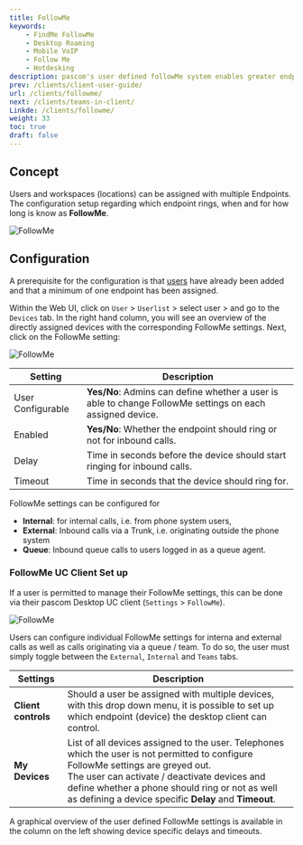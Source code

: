 ```yaml
---
title: FollowMe
keywords:
    - FindMe FollowMe
    - Desktop Roaming
    - Mobile VoIP
    - Follow Me
    - Hotdesking
description: pascom's user defined followMe system enables greater endpoint control and mobility for End Users
prev: /clients/client-user-guide/
url: /clients/followme/
next: /clients/teams-in-client/
Linkde: /clients/followme/
weight: 33
toc: true
draft: false
---
```



## Concept

Users and workspaces (locations) can be assigned with multiple Endpoints. The configuration setup regarding which endpoint rings, when and for how long is know as **FollowMe**.

![FollowMe](/followme_en.png)


## Configuration

A prerequisite for the configuration is that [users](../..//users/users-and-locations/) have already been added and that a minimum of one endpoint has been assigned. 

Within the Web UI, click on `User` > `Userlist` > select user > and go to the `Devices` tab. In the right hand column, you will see an overview of the directly assigned devices with the corresponding FollowMe settings. Next, click on the FollowMe setting: 

![FollowMe](/followme_webui_settings.png?width=50%)

|Setting|Description|
|---|---|
|User Configurable|**Yes/No**: Admins can define whether a user is able to change FollowMe settings on each assigned device.|
|Enabled|**Yes/No**: Whether the endpoint should ring or not for inbound calls.|
|Delay|Time in seconds before the device should start ringing for inbound calls.|
|Timeout|Time in seconds that the device should ring for.|

FollowMe settings can be configured for

* **Internal**: for internal calls, i.e. from phone system users,
* **External**: Inbound calls via a Trunk, i.e. originating outside the phone system
* **Queue**: Inbound queue calls to users logged in as a queue agent.

### FollowMe UC Client Set up

If a user is permitted to manage their FollowMe settings, this can be done via their pascom Desktop UC client (`Settings` > `FollowMe`).

![FollowMe](/followme_settings_client.png?width=100%)

Users can configure individual FollowMe settings for interna and external calls as well as calls originating via a queue / team. To do so, the user must simply toggle between the `External`, `Internal` and `Teams` tabs.

|Settings|Description|
|---|---|
|**Client controls**|Should a user be assigned with multiple devices, with this drop down menu, it is possible to set up which endpoint (device) the desktop client can control.|
|**My Devices**|List of all devices assigned to the user. Telephones which the user is not permitted to configure FollowMe settings are greyed out.<br>The user can activate / deactivate devices and define whether a phone should ring or not as well as defining a device specific **Delay** and **Timeout**.|

A graphical overview of the user defined FollowMe settings is available in the column on the left showing device specific delays and timeouts.

<!--FIXME wenn Client fertig übersetzt ist Felder nochmal prüfen -->




<!-- ### Followme über den Mobility Client steuern -->
<!--FIXME mobility client!!!  -->
